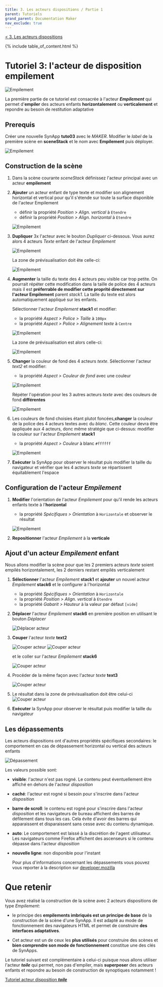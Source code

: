 ```yaml
---
title: 3. Les acteurs dispositions / Partie 1
parent: Tutoriels
grand_parent: Documentation Maker
nav_exclude: true
---
```


[< 3. Les acteurs dispositions](./index.md)

{% include table_of_content.html %}

# Tutoriel 3: l'acteur de disposition **empilement**

![Empilement](assets/actor_stack.png)

La première partie de ce tutoriel est consacrée à l'acteur **_Empilement_** qui permet d'**empiler** des acteurs enfants **horizontalement** ou **verticalement** et repondre au besoin de restitution adaptative

## Prerequis

Créer une nouvelle SynApp **tuto03** avec le _MAKER_. Modifier le _label_ de la première scène en **sceneStack** et le _nom_ avec **Empilement** puis déployer.

![Empilement](assets/part1_scene.png)

## Construction de la scène

1. Dans la scène courante _sceneStack_ définissez l'acteur principal avec un acteur **empilement**

2. **Ajouter** un acteur enfant de type texte et modifier son alignement horizontal et vertical pour qu'il s'étende sur toute la surface disponible de l'acteur Empilement

    * définir la propriété _Position > Align. vertical_ à ```Etendre```
    * définir la propriété _Position > Align. horizontal_ à ```Etendre```

    ![Empilement](assets/part1_align.png)

3. **Dupliquer** 3x l'acteur avec le bouton _Dupliquer_ ci-dessous. Vous aurez alors 4 acteurs _Texte_ enfant de l'acteur _Empilement_

    ![Empilement](assets/part1_cloneText.png)

    La zone de prévisualisation doit ête celle-ci:

    ![Empilement](assets/part1_textsPreview.png)

4. **Augmenter** la taille du texte des 4 acteurs peu visible car trop petite. On pourrait répéter cette modification dans la taille de police des 4 acteurs mais il est **préferrable de modifier cette proprité directement sur l'acteur Empilement** parent _stack1_. La taille du texte est alors automatiquement appliqué sur les enfants.

    Sélectionner l'acteur _Empilement_ **stack1** et modifier:
    * la propriété _Aspect > Police > Taille_ à ```100px```
    * la propriété _Aspect > Police > Alignement texte_ à ```Centre```

    ![Empilement](assets/part1_police.png)

    La zone de prévisualisation est alors celle-ci:

    ![Empilement](assets/part1_textsPreview2.png)

5. **Changer** la couleur de fond des 4 acteurs _texte_. Sélectionner l'acteur _text2_ et modifier:

    * la propriété _Aspect > Couleur de fond_ avec une couleur

     ![Empilement](assets/part1_bgColor.png)

    Répéter l'opération pour les 3 autres acteurs _texte_ avec des couleurs de fond **différentes**

    ![Empilement](assets/part1_bgColors.png)

6. Les couleurs de fond choisies étant plutot foncées,**changer** la couleur de la police des 4 acteurs textes avec du _blanc_. Cette couleur devra être appliquée aux 4 acteurs, donc même stratégie que ci-dessus: modifier la couleur sur l'acteur _Empilement_ **stack1**

    * la propriété _Aspect > Couleur_ à blanc ```#ffffff```

    ![Empilement](assets/part1_policeColor.png)

7. **Exécuter** la SynApp pour observer le résultat puis modifier la taille du navigateur et vérifier que les 4 acteurs _texte_ se répartissent équitablement l'espace

## Configuration de l'acteur _Empilement_

1. **Modifier** l'orientation de l'acteur _Empilement_ pour qu'il rende les acteurs enfants texte à l'**horizontal**

    * la propriété _Spécifiques > Orientation_ à ```Horizontale``` et observer le résultat

    ![Empilement](assets/part1_horizontal.png)

2. **Repositionner** l'acteur _Empilement_ à la **verticale**

## Ajout d'un acteur _Empilement_ enfant

Nous allons modifier la scène pour que
les 2 premiers acteurs _texte_ soient empilés horizontalement, les 2 derniers restant empilés verticalement

1. **Sélectionner** l'acteur _Empilement_ **stack1** et **ajouter** un nouvel acteur _Empilement_ **stack6** et le configurer à l'horizontal

    * la propriété _Spécifiques > Orientation_ à ```Horizontale```
    * la propriété _Position > Align. vertical_ à ```Etendre```
    * la propriété _Gabarit > Hauteur_ à la valeur par défaut ```[vide]```

2. **Déplacer** l'acteur _Empilement_ **stack6** en première position en utilisant le bouton _Déplacer_

    ![Déplacer acteur](assets/part1_moveActor.png)

3. **Couper** l'acteur _texte_ **text2**

    ![Couper acteur](assets/part1_cutActor1.png)
    ![Couper acteur](assets/part1_cutActor2.png)

    et le coller sur l'acteur _Empilement_ **stack6**

    ![Couper acteur](assets/part1_pasteActor.png)

4. Procéder de la même façon avec l'acteur _texte_ **text3**

    ![Couper acteur](assets/part1_stackHorizontal.png)

5. Le résultat dans la zone de prévisualisation doit être celui-ci
    ![Couper acteur](assets/part1_textsPreview3.png)

6. **Exécuter** la SynApp pour observer le résultat puis modifier la taille du navigateur

## Les dépassements

Les acteurs dispositions ont d'autres propriétés spécifiques secondaires: le comportement en cas de dépassement horizontal ou vertical des acteurs enfants

![Dépassement](assets/part1_overflow.png)

Les valeurs possible sont:

* **visible**: l'acteur n'est pas rogné. Le contenu peut éventuellement être affiché en dehors de l'acteur _disposition_

* **caché**: l'acteur est rogné si besoin pour s'inscrire dans l'acteur _disposition_

* **barre de scroll**: le contenu est rogné pour s'inscrire dans l'acteur _disposition_ et les navigateurs de bureau affichent des barres de défilement dans tous les cas. Cela évite d'avoir des barres qui apparaissent et disparaissent sans cesse avec du contenu dynamique.

* **auto**: Le comportement est laissé à la discrétion de l'agent utilisateur. Les navigateurs comme Firefox affichent des ascenseurs si le contenu dépasse dans l'acteur _disposition_
* **nouvelle ligne**: non disponible pour l'instant

  Pour plus d'informations concernant les dépassements vous pouvez vous reporter à la description sur [developer.mozilla](https://developer.mozilla.org/fr/docs/Web/CSS/overflow)

# Que retenir

Vous avez réalisé la construction de la scène avec 2 acteurs dispositions de type _Empilement_:

* le principe des **empilements imbriqués est un principe de base** de la construction de la scène d'une SynApp. Il est adapté au mode de fonctionnement des navigateurs HTML et permet de construire **des interfaces adaptatives**.

* Cet acteur est un de ceux les **plus utilisés** pour construire des scènes et **bien comprendre son mode de fonctionnement** constitue une des clés de SynApps.

Le tutoriel suivant est complémentaire à celui-ci puisque nous allons utiliser l'acteur **_toile_** qui permet, non pas d'empiler, mais **superposer** des acteurs enfants et repondre au besoin de construction de synoptiques notamment !

[Tutoriel acteur disposition **_toile_**](part2.md)
